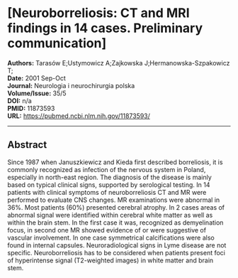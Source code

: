 # [Neuroborreliosis: CT and MRI findings in 14 cases. Preliminary communication]

**Authors:** Tarasów E;Ustymowicz A;Zajkowska J;Hermanowska-Szpakowicz T;  
**Date:** 2001 Sep-Oct  
**Journal:** Neurologia i neurochirurgia polska  
**Volume/Issue:** 35/5  
**DOI:** n/a  
**PMID:** 11873593  
**URL:** https://pubmed.ncbi.nlm.nih.gov/11873593/

---

## Abstract

Since 1987 when Januszkiewicz and Kieda first described borreliosis, it is commonly recognized as infection of the nervous system in Poland, especially in north-east region. The diagnosis of the disease is mainly based on typical clinical signs, supported by serological testing. In 14 patients with clinical symptoms of neuroborreliosis CT and MR were performed to evaluate CNS changes. MR examinations were abnormal in 36%. Most patients (60%) presented cerebral atrophy. In 2 cases areas of abnormal signal were identified within cerebral white matter as well as within the brain stem. In the first case it was, recognized as demyelination focus, in second one MR showed evidence of or were suggestive of vascular involvement. In one case symmetrical calcifications were also found in internal capsules. Neuroradiological signs in Lyme disease are not specific. Neuroborreliosis has to be considered when patients present foci of hyperintense signal (T2-weighted images) in white matter and brain stem.
